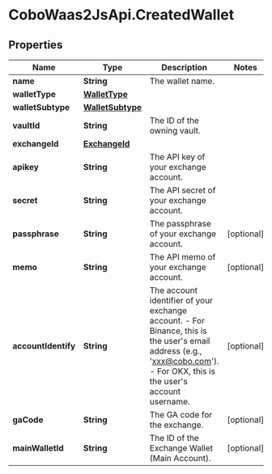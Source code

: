 # CoboWaas2JsApi.CreatedWallet

## Properties

Name | Type | Description | Notes
------------ | ------------- | ------------- | -------------
**name** | **String** | The wallet name. | 
**walletType** | [**WalletType**](WalletType.md) |  | 
**walletSubtype** | [**WalletSubtype**](WalletSubtype.md) |  | 
**vaultId** | **String** | The ID of the owning vault. | 
**exchangeId** | [**ExchangeId**](ExchangeId.md) |  | 
**apikey** | **String** | The API key of your exchange account. | 
**secret** | **String** | The API secret of your exchange account. | 
**passphrase** | **String** | The passphrase of your exchange account. | [optional] 
**memo** | **String** | The API memo of your exchange account. | [optional] 
**accountIdentify** | **String** | The account identifier of your exchange account. - For Binance, this is the user&#39;s email address (e.g., &#39;xxx@cobo.com&#39;). - For OKX, this is the user&#39;s account username.  | [optional] 
**gaCode** | **String** | The GA code for the exchange. | [optional] 
**mainWalletId** | **String** | The ID of the Exchange Wallet (Main Account). | [optional] 


